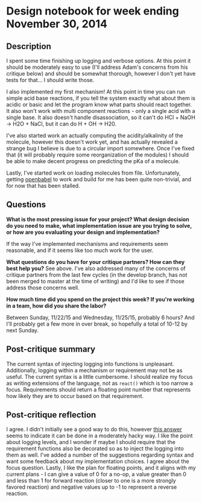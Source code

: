 # Design notebook for week ending November 30, 2014

## Description

I spent some time finishing up logging and verbose options.  At this point it should
be moderately easy to use (I'll address Adam's concerns from his critique below) and
should be somewhat thorough, however I don't yet have tests for that... I should
write those.

I also implemented my first mechanism! At this point in time you can run simple acid
base reactions, if you tell the system exactly what about them is acidic or basic and
let the program know what parts should react together.  It also won't work with multi
component reactions - only a single acid with a single base.  It also doesn't handle
disassociation, so it can't do HCl + NaOH -> H2O + NaCl, but it can do H + OH -> H20.

I've also started work an actually computing the acidity/alkalinity of the molecule,
however this doesn't work yet, and has actually revealed a strange bug I believe is due
to a circular import somewhere.  Once I've fixed that (it will probably require some
reorganization of the modules) I should be able to make decent progress on predicting
the pKa of a molecule.  

Lastly, I've started work on loading molecules from file.  Unfortunately, getting
[openbabel][1] to work and build for me has been quite non-trivial, and for now that
has been stalled.

## Questions

**What is the most pressing issue for your project? What design decision do
you need to make, what implementation issue are you trying to solve, or how
are you evaluating your design and implementation?**

If the way I've implemented mechanisms and requirements seem reasonable, and if it
seems like too much work for the user.

**What questions do you have for your critique partners? How can they best help
you?**
See above.  I've also addressed many of the concerns of critique partners from the
last few cycles (in the develop branch, has not been merged to master at the time of
writing) and I'd like to see if those address those concerns well.

**How much time did you spend on the project this week? If you're working in a
team, how did you share the labor?**

Between Sunday, 11/22/15 and Wednesday, 11/25/15, probably 6 hours? And I'll probably get
a few more in over break, so hopefully a total of 10-12 by next Sunday.

## Post-critique summary

The current syntax of injecting logging into functions is unpleasant. Additionally, 
logging within a mechanism or requirement may not be as useful.  The current syntax
is a little cumbersome.  I should realize my focus as writing extensions of the language,
not as `react()` which is too narrow a focus.  Requirements should return a floating point
number that represents how likely they are to occur based on that requirement.

## Post-critique reflection

I agree. I didn't initially see a good way to do this, however [this answer][2] seems to 
indicate it can be done in a moderately hacky way.  I like the point about logging levels,
and I wonder if maybe I should require that the requirement functions also be decorated so
as to inject the logging into them as well. I've added a number of the suggestions regarding
syntax and want some feedback about my implementation choices.  I agree about the focus question.
Lastly, I like the plan for floating points, and it aligns with my current plans - I can give a
value of 0 for a no-op, a value greater than 0 and less than 1 for forward reaction (closer to
one is a more strongly favored reaction) and negative values up to -1 to represent a reverse
reaction.


  [1]: http://openbabel.org/wiki/Main_Page
  [2]: http://stackoverflow.com/a/17862336/3076272
  
